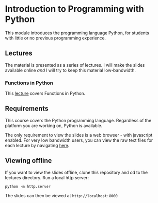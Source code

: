 # Introduction to Programming with Python

This module introduces the programming language Python, for students with little 
or no previous programming experience.


## Lectures

The material is presented as a series of lectures.
I will make the slides available online *and* I will try to keep this material low-bandwidth.


### Functions in Python

This [lecture](https://uea-teaching.github.io/python-introduction/lectures/functions/) 
covers Functions in Python.


## Requirements

This course covers the Python programming language. 
Regardless of the platform you are working on, Python is available.

The only requirement to view the slides is a web browser - with javascript enabled. 
For very low bandwidth users, you can view the raw text files for each lecture
by navigating [here](https://github.com/uea-teaching/python-introduction/).


## Viewing offline

If you want to view the slides offline, clone this repository and cd to the lectures directory.
Run a local http server:

    python -m http.server

The slides can then be viewed at `http://localhost:8000`
